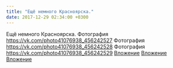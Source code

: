 ```yaml
---
title: "Ещё немного Красноярска."
date: 2017-12-29 02:34:00 +0300
---
```


Ещё немного Красноярска.
Фотография
<a class="vk-attach" href="https://vk.com/photo41076938_456242527">https://vk.com/photo41076938_456242527</a>
Фотография
<a class="vk-attach" href="https://vk.com/photo41076938_456242528">https://vk.com/photo41076938_456242528</a>
Фотография
<a class="vk-attach" href="https://vk.com/photo41076938_456242529">https://vk.com/photo41076938_456242529</a>
<a class="vk-attach" href="https://vk.com/photo41076938_456242527">Вложение</a>
<a class="vk-attach" href="https://vk.com/photo41076938_456242528">Вложение</a>
<a class="vk-attach" href="https://vk.com/photo41076938_456242529">Вложение</a>
